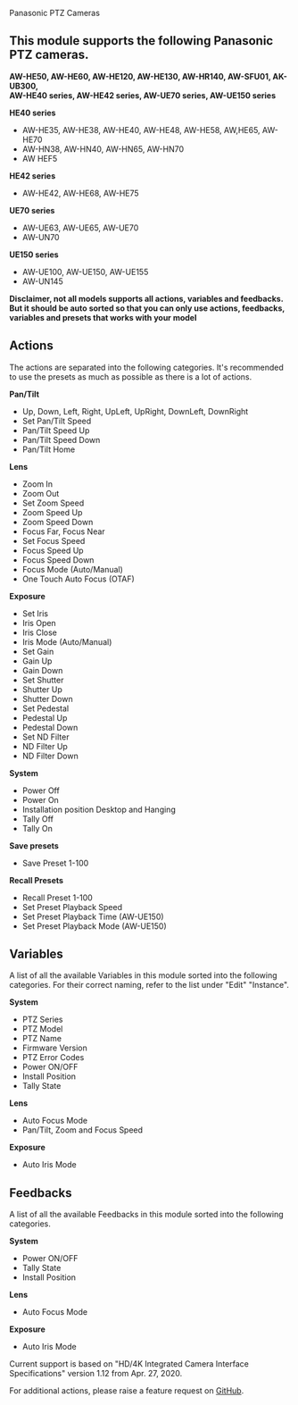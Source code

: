 Panasonic PTZ Cameras

## This module supports the following Panasonic PTZ cameras.

**AW-HE50, AW-HE60, AW-HE120, AW-HE130, AW-HR140, AW-SFU01, AK-UB300, <br/>AW-HE40 series, AW-HE42 series, AW-UE70 series, AW-UE150 series**

**HE40 series**
* AW-HE35, AW-HE38, AW-HE40, AW-HE48, AW-HE58, AW,HE65, AW-HE70
* AW-HN38, AW-HN40, AW-HN65, AW-HN70
* AW HEF5

**HE42 series**
* AW-HE42, AW-HE68, AW-HE75

**UE70 series**
* AW-UE63, AW-UE65, AW-UE70
* AW-UN70

**UE150 series**
* AW-UE100, AW-UE150, AW-UE155
* AW-UN145

**Disclaimer, not all models supports all actions, variables and feedbacks. But it should be auto sorted so that you can only use actions, feedbacks, variables and presets that works with your model**

## Actions
The actions are separated into the following categories.
It's recommended to use the presets as much as possible as there is a lot of actions.

**Pan/Tilt**
* Up, Down, Left, Right, UpLeft, UpRight, DownLeft, DownRight
* Set Pan/Tilt Speed
* Pan/Tilt Speed Up
* Pan/Tilt Speed Down
* Pan/Tilt Home

**Lens**
* Zoom In
* Zoom Out
* Set Zoom Speed
* Zoom Speed Up
* Zoom Speed Down
* Focus Far, Focus Near
* Set Focus Speed
* Focus Speed Up
* Focus Speed Down
* Focus Mode (Auto/Manual)
* One Touch Auto Focus (OTAF)

**Exposure**
* Set Iris
* Iris Open
* Iris Close
* Iris Mode (Auto/Manual)
* Set Gain
* Gain Up
* Gain Down
* Set Shutter
* Shutter Up
* Shutter Down
* Set Pedestal
* Pedestal Up
* Pedestal Down
* Set ND Filter
* ND Filter Up
* ND Filter Down

**System**
* Power Off
* Power On
* Installation position Desktop and Hanging
* Tally Off
* Tally On

**Save presets**
* Save Preset 1-100

**Recall Presets**
* Recall Preset 1-100
* Set Preset Playback Speed
* Set Preset Playback Time (AW-UE150)
* Set Preset Playback Mode (AW-UE150)


## Variables
A list of all the available Variables in this module sorted into the following categories. For their correct naming, refer to the list under "Edit" "Instance".

**System**
* PTZ Series
* PTZ Model
* PTZ Name
* Firmware Version
* PTZ Error Codes
* Power ON/OFF
* Install Position
* Tally State

**Lens**
* Auto Focus Mode
* Pan/Tilt, Zoom and Focus Speed

**Exposure**
* Auto Iris Mode

## Feedbacks
A list of all the available Feedbacks in this module sorted into the following categories.

**System**
* Power ON/OFF
* Tally State
* Install Position

**Lens**
* Auto Focus Mode

**Exposure**
* Auto Iris Mode

Current support is based on "HD/4K Integrated Camera Interface Specifications" version 1.12 from Apr. 27, 2020.

For additional actions, please raise a feature request on [GitHub](https://github.com/bitfocus/companion-module-panasonic-ptz/).
